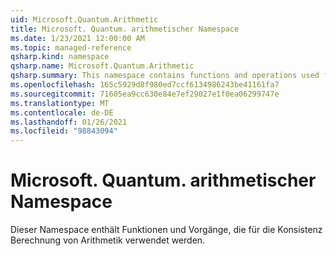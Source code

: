 ```yaml
---
uid: Microsoft.Quantum.Arithmetic
title: Microsoft. Quantum. arithmetischer Namespace
ms.date: 1/23/2021 12:00:00 AM
ms.topic: managed-reference
qsharp.kind: namespace
qsharp.name: Microsoft.Quantum.Arithmetic
qsharp.summary: This namespace contains functions and operations used for coherently computing arithmetic.
ms.openlocfilehash: 165c5929d8f980ed7ccf6134986243be41161fa7
ms.sourcegitcommit: 71605ea9cc630e84e7ef29027e1f0ea06299747e
ms.translationtype: MT
ms.contentlocale: de-DE
ms.lasthandoff: 01/26/2021
ms.locfileid: "98843094"
---
```

# <a name="microsoftquantumarithmetic-namespace"></a>Microsoft. Quantum. arithmetischer Namespace

Dieser Namespace enthält Funktionen und Vorgänge, die für die Konsistenz Berechnung von Arithmetik verwendet werden.

